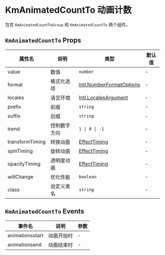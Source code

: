 # KmAnimatedCountTo 动画计数

包含 `KmAnimatedCountToGroup` 和 `KmAnimatedCountTo` 两个组件。

## `KmAnimatedCountTo` Props

| 属性名          | 说明         | 类型                                                                                                                                                | 默认值 |
| --------------- | ------------ | --------------------------------------------------------------------------------------------------------------------------------------------------- | ------ |
| value           | 数值         | `number`                                                                                                                                            | -      |
| format          | 格式化选项   | [Intl.NumberFormatOptions](https://developer.mozilla.org/en-US/docs/Web/JavaScript/Reference/Global_Objects/Intl/NumberFormat/NumberFormat#options) | -      |
| locales         | 语言环境     | [Intl.LocalesArgument](https://developer.mozilla.org/en-US/docs/Web/JavaScript/Reference/Global_Objects/Intl/NumberFormat/NumberFormat#locales)     | -      |
| prefix          | 前缀         | `string`                                                                                                                                            | -      |
| suffix          | 后缀         | `string`                                                                                                                                            | -      |
| trend           | 控制数字方向 | `1 \| 0 \| -1`                                                                                                                                      | -      |
| transformTiming | 转换动画     | [EffectTiming](https://developer.mozilla.org/en-US/docs/Web/API/AnimationEffect/getTiming#return_value)                                             | -      |
| spinTiming      | 旋转动画     | [EffectTiming](https://developer.mozilla.org/en-US/docs/Web/API/AnimationEffect/getTiming#return_value)                                             | -      |
| opacityTiming   | 透明度动画   | [EffectTiming](https://developer.mozilla.org/en-US/docs/Web/API/AnimationEffect/getTiming#return_value)                                             | -      |
| willChange      | 优化性能     | `boolean`                                                                                                                                           | -      |
| class           | 自定义类名   | `string`                                                                                                                                            | -      |

## `KmAnimatedCountTo` Events

| 事件名          | 说明         | 参数 |
| --------------- | ------------ | ---- |
| animationsstart | 动画开始时   | -    |
| animationsend   | 动画结束时   | -    |
